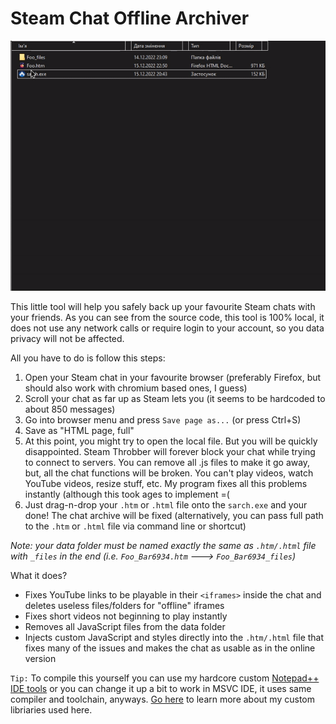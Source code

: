 # Steam Chat Offline Archiver

<img src="readme/drag_n_drop.gif">

This little tool will help you safely back up your favourite Steam chats with your friends.
As you can see from the source code, this tool is 100% local, it does not use any network calls or require login to your account, so you data privacy will not be affected.

All you have to do is follow this steps:

1. Open your Steam chat in your favourite browser (preferably Firefox, but should also work with chromium based ones, I guess)
2. Scroll your chat as far up as Steam lets you (it seems to be hardcoded to about 850 messages)
3. Go into browser menu and press `Save page as...` (or press Ctrl+S)
4. Save as "HTML page, full"
5. At this point, you might try to open the local file. But you will be quickly disappointed. Steam Throbber will forever block your chat while trying to connect to servers. You can remove all .js files to make it go away, but, all the chat functions will be broken. You can't play videos, watch YouTube videos, resize stuff, etc. My program fixes all this problems instantly (although this took ages to implement =(
6. Just drag-n-drop your `.htm` or `.html` file onto the `sarch.exe` and your done! The chat archive will be fixed (alternatively, you can pass full path to the `.htm` or `.html` file via command line or shortcut)

*Note: your data folder must be named exactly the same as `.htm/.html` file with `_files` in the end (i.e. `Foo_Bar6934.htm`  --->  `Foo_Bar6934_files`)*

What it does?

- Fixes YouTube links to be playable in their `<iframes>` inside the chat and deletes useless files/folders for "offline" iframes
- Fixes short videos not beginning to play instantly
- Removes all JavaScript files from the data folder
- Injects custom JavaScript and styles directly into the `.htm/.html` file that fixes many of the issues and makes the chat as usable as in the online version

`Tip:` To compile this yourself you can use my hardcore custom [Notepad++ IDE tools](https://github.com/ScienceDiscoverer/npp_msvc_ide) or you can change it up a bit to work in MSVC IDE, it uses same compiler and toolchain, anyways. [Go here](https://github.com/ScienceDiscoverer/sd_std_libs) to learn more about my custom libriaries used here.
